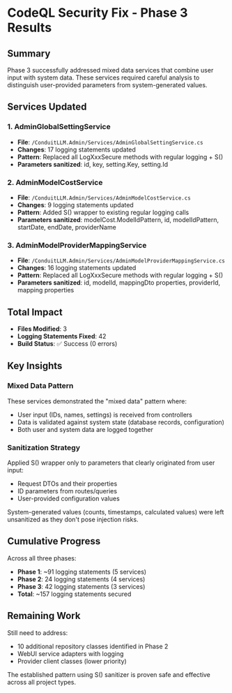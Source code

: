 # CodeQL Security Fix - Phase 3 Results

## Summary
Phase 3 successfully addressed mixed data services that combine user input with system data. These services required careful analysis to distinguish user-provided parameters from system-generated values.

## Services Updated

### 1. AdminGlobalSettingService
- **File**: `/ConduitLLM.Admin/Services/AdminGlobalSettingService.cs`
- **Changes**: 17 logging statements updated
- **Pattern**: Replaced all LogXxxSecure methods with regular logging + S()
- **Parameters sanitized**: id, key, setting.Key, setting.Id

### 2. AdminModelCostService
- **File**: `/ConduitLLM.Admin/Services/AdminModelCostService.cs`
- **Changes**: 9 logging statements updated
- **Pattern**: Added S() wrapper to existing regular logging calls
- **Parameters sanitized**: modelCost.ModelIdPattern, id, modelIdPattern, startDate, endDate, providerName

### 3. AdminModelProviderMappingService
- **File**: `/ConduitLLM.Admin/Services/AdminModelProviderMappingService.cs`
- **Changes**: 16 logging statements updated
- **Pattern**: Replaced all LogXxxSecure methods with regular logging + S()
- **Parameters sanitized**: id, modelId, mappingDto properties, providerId, mapping properties

## Total Impact
- **Files Modified**: 3
- **Logging Statements Fixed**: 42
- **Build Status**: ✅ Success (0 errors)

## Key Insights

### Mixed Data Pattern
These services demonstrated the "mixed data" pattern where:
- User input (IDs, names, settings) is received from controllers
- Data is validated against system state (database records, configuration)
- Both user and system data are logged together

### Sanitization Strategy
Applied S() wrapper only to parameters that clearly originated from user input:
- Request DTOs and their properties
- ID parameters from routes/queries
- User-provided configuration values

System-generated values (counts, timestamps, calculated values) were left unsanitized as they don't pose injection risks.

## Cumulative Progress

Across all three phases:
- **Phase 1**: ~91 logging statements (5 services)
- **Phase 2**: 24 logging statements (4 services)
- **Phase 3**: 42 logging statements (3 services)
- **Total**: ~157 logging statements secured

## Remaining Work

Still need to address:
- 10 additional repository classes identified in Phase 2
- WebUI service adapters with logging
- Provider client classes (lower priority)

The established pattern using S() sanitizer is proven safe and effective across all project types.
